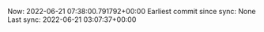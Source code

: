 Now: 2022-06-21 07:38:00.791792+00:00 Earliest commit since sync: None Last sync: 2022-06-21 03:07:37+00:00
